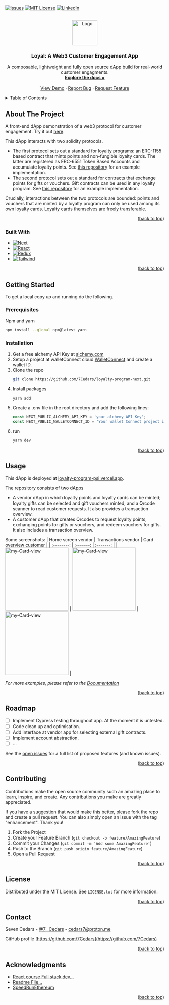<!--
*** NB: This template was taken from: https://github.com/othneildrew/Best-README-Template/blob/master/README.md?plain=1 
*** For shields, see: https://shields.io/
-->
<a name="readme-top"></a>



<!-- PROJECT SHIELDS -->
<!--
*** I'm using markdown "reference style" links for readability.
*** Reference links are enclosed in brackets [ ] instead of parentheses ( ).
*** See the bottom of this document for the declaration of the reference variables
*** for contributors-url, forks-url, etc. This is an optional, concise syntax you may use.
*** https://www.markdownguide.org/basic-syntax/#reference-style-links
-->


[![Issues][issues-shield]][issues-url]
[![MIT License][license-shield]][license-url]
[![LinkedIn][linkedin-shield]][linkedin-url]

<!-- PROJECT LOGO -->
<br />
<div align="center">
  <a href="https://github.com/7Cedars/loyalty-program-next"> 
    <img src="public/images/iconLoyaltyProgram.svg" alt="Logo" width="80" height="80">
  </a>

<h3 align="center">Loyal: A Web3 Customer Engagement App</h3>

  <p align="center">
    A composable, lightweight and fully open source dApp build for real-world customer engagments. 
    <br />
    <a href="https://github.com/7Cedars/loyalty-program-next"><strong>Explore the docs »</strong></a>
    <br />
    <br />
    <!--NB: TO DO --> 
    <a href="https://loyalty-program-psi.vercel.app">View Demo</a>
    ·
    <a href="https://github.com/7Cedars/loyalty-program-next/issues">Report Bug</a>
    ·
    <a href="https://github.com/7Cedars/loyalty-program-next/issues">Request Feature</a>
  </p>
</div>

<!-- TABLE OF CONTENTS -->
<details>
  <summary>Table of Contents</summary>
  <ol>
    <li>
      <a href="#about-the-project">About The Project</a>
      <ul>
        <li><a href="#built-with">Built With</a></li>
      </ul>
    </li>
    <li>
      <a href="#getting-started">Getting Started</a>
      <ul>
        <li><a href="#prerequisites">Prerequisites</a></li>
        <li><a href="#installation">Installation</a></li>
      </ul>
    </li>
    <li><a href="#usage">Usage</a></li>
    <li><a href="#roadmap">Roadmap</a></li>
    <li><a href="#contributing">Contributing</a></li>
    <li><a href="#license">License</a></li>
    <li><a href="#contact">Contact</a></li>
    <li><a href="#acknowledgments">Acknowledgments</a></li>
  </ol>
</details>



<!-- ABOUT THE PROJECT -->
## About The Project
A front-end dApp demonstration of a web3 protocol for customer engagement. Try it out [here](https://loyalty-program-psi.vercel.app/). 

This dApp interacts with two solidity protocols. 
- The first protocol sets out a standard for loyalty programs: an ERC-1155 based contract that mints points and non-fungible loyalty cards. The latter are registered as ERC-6551 Token Based Accounts and accumulate loyalty points. See [this repository](https://github.com/7Cedars/loyalty-program-contracts) for an example implementation. 
- The second protocol sets out a standard for contracts that exchange points for gifts or vouchers. Gift contracts can be used in any loyalty program. See [this repository](https://github.com/7Cedars/loyalty-gifts-contracts) for an example implementation.

Crucially, interactions between the two protocols are bounded: points and vouchers that are minted by a loyalty program can only be used among its own loyalty cards. Loyalty cards themselves are freely transferable.

<p align="right">(<a href="#readme-top">back to top</a>)</p>

### Built With
<!-- See for a list of badges: https://github.com/Envoy-VC/awesome-badges -->
* [![Next][Next.js]][Next-url]  
* [![React][React.js]][React-url] 
* [![Redux][Redux]][Redux-url]  
* [![Tailwind][Tailwind-css]][Tailwind-url]


<p align="right">(<a href="#readme-top">back to top</a>)</p>

<!-- GETTING STARTED -->
## Getting Started

To get a local copy up and running do the following.

### Prerequisites

  Npm and yarn
  ```sh
  npm install --global npm@latest yarn  
  ```

### Installation
<!-- NB: I have to check if I missed anyting £todo -->

1. Get a free alchemy API Key at [alchemy.com](https://docs.alchemy.com/docs/alchemy-quickstart-guide)
2. Setup a project at walletConnect cloud [WalletConnect](https://cloud.walletconnect.com/app) and create a wallet ID.  
3. Clone the repo
   ```sh
   git clone https://github.com/7Cedars/loyalty-program-next.git
   ```
4. Install packages
   ```sh
   yarn add
   ```
5. Create a .env file in the root directory and add the following lines: 
   ```js
   const NEXT_PUBLIC_ALCHEMY_API_KEY = 'your alchemy API Key';
   const NEXT_PUBLIC_WALLETCONNECT_ID = 'Your wallet Connect project id';
   ```
6. run 
   ```sh
   yarn dev
   ```

<p align="right">(<a href="#readme-top">back to top</a>)</p>


<!-- USAGE EXAMPLES -->
## Usage
This dApp is deployed at [loyalty-program-psi.vercel.app](https://loyalty-program-psi.vercel.app/). 

The repository consists of two dApps 
- A vendor dApp in which loyalty points and loyalty cards can be minted; loyalty gifts can be selected and gift vouchers minted; and a Qrcode scanner to read customer requests. It also provides a transaction overview. 
- A customer dApp that creates Qrcodes to request loyalty points, exchanging points for gifts or vouchers, and redeem vouchers for gifts. It also includes a transaction overview.

Some screenshots:
| Home screen vendor | Transactions vendor | Card overview customer |
| :--------: | :-------: | :-------: | 
| <img src="public/images/vendorHomeScreen.svg" alt="my-Card-view" width="200" />  | <img src="public/images/vendorTransactionScreen.svg" alt="my-Card-view" width="200" />  | <img src="public/images/customerCardScreen.svg" alt="my-Card-view" width="200" />  |

_For more examples, please refer to the [Documentation](https://example.com)_

<p align="right">(<a href="#readme-top">back to top</a>)</p>

<!-- ROADMAP -->
## Roadmap

- [ ] Implement Cypress testing throughout app. At the moment it is untested. 
- [ ] Code clean up and optimisation. 
- [ ] Add interface at vendor app for selecting external gift contracts. 
- [ ] Implement account abstraction. 
- [ ] ... 

See the [open issues](https://github.com/7Cedars/loyalty-program-next/issues) for a full list of proposed features (and known issues).

<p align="right">(<a href="#readme-top">back to top</a>)</p>

<!-- CONTRIBUTING -->
## Contributing

Contributions make the open source community such an amazing place to learn, inspire, and create. Any contributions you make are greatly appreciated.

If you have a suggestion that would make this better, please fork the repo and create a pull request. You can also simply open an issue with the tag "enhancement". Thank you! 

1. Fork the Project
2. Create your Feature Branch (`git checkout -b feature/AmazingFeature`)
3. Commit your Changes (`git commit -m 'Add some AmazingFeature'`)
4. Push to the Branch (`git push origin feature/AmazingFeature`)
5. Open a Pull Request

<p align="right">(<a href="#readme-top">back to top</a>)</p>


<!-- LICENSE -->
## License

Distributed under the MIT License. See `LICENSE.txt` for more information.

<p align="right">(<a href="#readme-top">back to top</a>)</p>

<!-- CONTACT -->
## Contact

Seven Cedars - [@7__Cedars](https://twitter.com/7__Cedars) - cedars7@proton.me

GitHub profile [https://github.com/7Cedars](https://github.com/7Cedars)

<p align="right">(<a href="#readme-top">back to top</a>)</p>



<!-- ACKNOWLEDGMENTS -->
## Acknowledgments

* [React course Full stack dev... ]() <!-- React course Full stack dev  -->
* [Readme File... ]() <!-- This readme file, page -->
* [SpeedRunEthereum]() <!-- SpeedRunEthereum -->

<p align="right">(<a href="#readme-top">back to top</a>)</p>


<!-- MARKDOWN LINKS & IMAGES -->
<!-- https://www.markdownguide.org/basic-syntax/#reference-style-links -->
<!-- [contributors-shield]: https://img.shields.io/github/contributors/7Cedars/loyalty-program-next.svg?style=for-the-badge
[contributors-url]: https://github.com/7Cedars/loyalty-program-next/graphs/contributors
[forks-shield]: https://img.shields.io/github/forks/7Cedars/loyalty-program-next.svg?style=for-the-badge
[forks-url]: https://github.com/7Cedars/loyalty-program-next/network/members
[stars-shield]: https://img.shields.io/github/stars/7Cedars/loyalty-program-next.svg?style=for-the-badge
[stars-url]: https://github.com/7Cedars/loyalty-program-next/stargazers -->
[issues-shield]: https://img.shields.io/github/issues/7Cedars/loyalty-program-next.svg?style=for-the-badge
[issues-url]: https://github.com/7Cedars/loyalty-program-next/issues/
[license-shield]: https://img.shields.io/github/license/7Cedars/loyalty-program-next.svg?style=for-the-badge
[license-url]: https://github.com/7Cedars/loyalty-program-next/LICENSE.txt
[linkedin-shield]: https://img.shields.io/badge/-LinkedIn-black.svg?style=for-the-badge&logo=linkedin&colorB=555
[linkedin-url]: https://linkedin.com/in/linkedin_username
[product-screenshot]: images/screenshot.png
<!-- See list of icons here: https://hendrasob.github.io/badges/ -->
[Next.js]: https://img.shields.io/badge/next.js-000000?style=for-the-badge&logo=nextdotjs&logoColor=white
[Next-url]: https://nextjs.org/
[React.js]: https://img.shields.io/badge/React-20232A?style=for-the-badge&logo=react&logoColor=61DAFB
[React-url]: https://reactjs.org/
[Tailwind-css]: https://img.shields.io/badge/Tailwind_CSS-38B2AC?style=for-the-badge&logo=tailwind-css&logoColor=white
[Tailwind-url]: https://tailwindcss.com/
[Vue.js]: https://img.shields.io/badge/Vue.js-35495E?style=for-the-badge&logo=vuedotjs&logoColor=4FC08D
[Redux]: https://img.shields.io/badge/Redux-593D88?style=for-the-badge&logo=redux&logoColor=white
[Redux-url]: https://redux.js.org/
[Vue-url]: https://vuejs.org/
[Angular.io]: https://img.shields.io/badge/Angular-DD0031?style=for-the-badge&logo=angular&logoColor=white
[Angular-url]: https://angular.io/
[Svelte.dev]: https://img.shields.io/badge/Svelte-4A4A55?style=for-the-badge&logo=svelte&logoColor=FF3E00
[Svelte-url]: https://svelte.dev/
[Laravel.com]: https://img.shields.io/badge/Laravel-FF2D20?style=for-the-badge&logo=laravel&logoColor=white
[Laravel-url]: https://laravel.com
[Bootstrap.com]: https://img.shields.io/badge/Bootstrap-563D7C?style=for-the-badge&logo=bootstrap&logoColor=white
[Bootstrap-url]: https://getbootstrap.com
[JQuery.com]: https://img.shields.io/badge/jQuery-0769AD?style=for-the-badge&logo=jquery&logoColor=white
[JQuery-url]: https://jquery.com 
